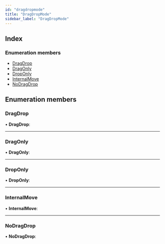 ```yaml
---
id: "dragdropmode"
title: "DragDropMode"
sidebar_label: "DragDropMode"
---
```


## Index

### Enumeration members

* [DragDrop](dragdropmode.md#dragdrop)
* [DragOnly](dragdropmode.md#dragonly)
* [DropOnly](dragdropmode.md#droponly)
* [InternalMove](dragdropmode.md#internalmove)
* [NoDragDrop](dragdropmode.md#nodragdrop)

## Enumeration members

###  DragDrop

• **DragDrop**:

___

###  DragOnly

• **DragOnly**:

___

###  DropOnly

• **DropOnly**:

___

###  InternalMove

• **InternalMove**:

___

###  NoDragDrop

• **NoDragDrop**:
